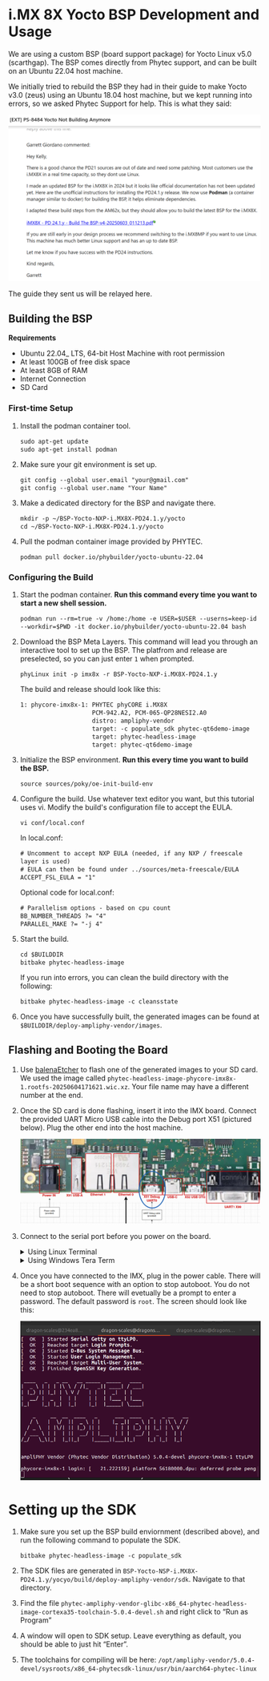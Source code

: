 # i.MX 8X Yocto BSP Development and Usage

We are using a custom BSP (board support package) for Yocto Linux v5.0 (scarthgap). The BSP comes directly from Phytec support, and can be built on an Ubuntu 22.04 host machine.

We initially tried to rebuild the BSP they had in their guide to make Yocto v3.0 (zeus) using an Ubuntu 18.04 host machine, but we kept running into errors, so we asked Phytec Support for help. This is what they said:

![Phytec Support Response](Images/phytec_support_ampliphy.png)

The guide they sent us will be relayed here.

## Building the BSP

**Requirements**

- Ubuntu 22.04_ LTS, 64-bit Host Machine with root permission
- At least 100GB of free disk space
- At least 8GB of RAM
- Internet Connection
- SD Card

### First-time Setup

1. Install the podman container tool.

    ```
    sudo apt-get update
    sudo apt-get install podman
    ```

2. Make sure your git environment is set up.

    ```
    git config --global user.email "your@gmail.com"
    git config --global user.name "Your Name"
    ```

3. Make a dedicated directory for the BSP and navigate there.

    ```
    mkdir -p ~/BSP-Yocto-NXP-i.MX8X-PD24.1.y/yocto
    cd ~/BSP-Yocto-NXP-i.MX8X-PD24.1.y/yocto
    ```

4. Pull the podman container image provided by PHYTEC.

    ```
    podman pull docker.io/phybuilder/yocto-ubuntu-22.04
    ```

### Configuring the Build

1. Start the podman container. **Run this command every time you want to start a new shell session.**

    ```
    podman run --rm=true -v /home:/home -e USER=$USER --userns=keep-id --workdir=$PWD -it docker.io/phybuilder/yocto-ubuntu-22.04 bash
    ```

2. Download the BSP Meta Layers. This command will lead you through an interactive tool to set up the BSP. The platfrom and release are preselected, so you can just enter `1` when prompted.

    ```
    phyLinux init -p imx8x -r BSP-Yocto-NXP-i.MX8X-PD24.1.y
    ```
    The build and release should look like this:
    ```
    1: phycore-imx8x-1: PHYTEC phyCORE i.MX8X
                        PCM-942.A2, PCM-065-QP28NESI2.A0
                        distro: ampliphy-vendor
                        target: -c populate_sdk phytec-qt6demo-image
                        target: phytec-headless-image
                        target: phytec-qt6demo-image
    ```

3. Initialize the BSP environment. **Run this every time you want to build the BSP.**

    ```
    source sources/poky/oe-init-build-env
    ```

4. Configure the build. Use whatever text editor you want, but this tutorial uses vi. Modify the build's configuration file to accept the EULA.

    ```
    vi conf/local.conf
    ```
    In local.conf:
    ```
    # Uncomment to accept NXP EULA (needed, if any NXP / freescale layer is used)
    # EULA can then be found under ../sources/meta-freescale/EULA
    ACCEPT_FSL_EULA = "1"
    ```
    Optional code for local.conf:
    ```
    # Parallelism options - based on cpu count
    BB_NUMBER_THREADS ?= "4"
    PARALLEL_MAKE ?= "-j 4"
    ```

5. Start the build.

    ```
    cd $BUILDDIR
    bitbake phytec-headless-image
    ```
    If you run into errors, you can clean the build directory with the following:
    ```
    bitbake phytec-headless-image -c cleansstate
    ```

6. Once you have successfully built, the generated images can be found at `$BUILDDIR/deploy-ampliphy-vendor/images`. 

## Flashing and Booting the Board

1. Use [balenaEtcher](https://etcher.balena.io/) to flash one of the generated images to your SD card. We used the image called `phytec-headless-image-phycore-imx8x-1.rootfs-20250604171621.wic.xz`. Your file name may have a different number at the end.

2. Once the SD card is done flashing, insert it into the IMX board. Connect the provided UART Micro USB cable into the Debug port X51 (pictured below). Plug the other end into the host machine.

    ![UART debug Port](Images/imx8x_uart_debug_port.png)

3. Connect to the serial port before you power on the board.

    <details>
    <summary>Using Linux Terminal</summary>

    1. Install minicom.

    ```
    sudo apt-get install minicom
    ```

    2. Check what port the IMX is using by running the following command with and without the UART Debug cable plugged into your computer. In this example, the IMX is using `/dev/ttyUSB0` and `/dev/tty/USB1`.

    ```
    ls /dev/tty*
    ```
    Before IMX is plugged in:

    ![Before](Images/tty_before_imx.png)

    After IMX is plugged in:

    ![After](Images/tty_after_imx.png)

    3. Connect to the serial ports using minicom. When minicom configuration opens, select `Serial port setup` then select `A` to change the device path to `/dev/ttyUSB0`. The IMX uses one serial port for terminal commands and another for debug. Terminal should be on USB0. Press `Enter` to save changes. Back on the configuration page, select `Exit`. You should be connected to the terminal of the IMX.

    ```
    sudo minicom -s
    ```
    
    4. Once you have connected to the IMX, plug in the power cable. There will be a short boot sequence with an option to stop autoboot. You do not need to stop autoboot. There will evetually be a prompt to enter a password. The default password is `root`.

    </details>

    <details>

    <summary>Using Windows Tera Term</summary>

    1. Do not power the board yet. Connect the UART debug cable to X51 UART0 on the board, and the USB part into your computer. 

    - There are two serial ports that are specific to the i.MX 8X. One will be the debug terminal, and the other will be the main command terminal. Each different Windows host computer will have different names for these ports, so in the next few steps the ports COM15 and COM16 are example ports from Kelly’s computer. 
    - It is a good idea to open both serial ports that appear as options in Tera Term during your first setup, so that you know which ports are which for your specific computer. 

    2. Start Tera Term (Windows computer). Select Serial COM15. Go to Setup > Serial Port. Change the speed to 115200. Press OK. 

        - COM15 is the command terminal. To see the debug terminal, follow the same steps for COM16. 
        - COM15 and 16 may be different on other computers. To be safe, set up both ports on the first boot to your device. 
        - Make sure to set them up before powering the board, or you will miss the sign in prompt. 

    3. Plug in the DC power cable to power on the board. 

    4. Sign in when prompted. Password is “root”. 

    </details>

4. Once you have connected to the IMX, plug in the power cable. There will be a short boot sequence with an option to stop autoboot. You do not need to stop autoboot. There will evetually be a prompt to enter a password. The default password is `root`. The screen should look like this:

    ![IMX Booting Ampliphy](Images/imx_booting_ampliphy.png)

# Setting up the SDK

1. Make sure you set up the BSP build enviornment (described above), and run the following command to populate the SDK.

    ```
    bitbake phytec-headless-image -c populate_sdk
    ```

2. The SDK files are generated in `BSP-Yocto-NSP-i.MX8X-PD24.1.y/yocyo/build/deploy-ampliphy-vendor/sdk`. Navigate to that directory.

3. Find the file `phytec-ampliphy-vendor-glibc-x86_64-phytec-headless-image-cortexa35-toolchain-5.0.4-devel.sh` and right click to “Run as Program”

4. A window will open to SDK setup. Leave everything as default, you should be able to just hit “Enter”.

5. The toolchains for compiling will be here: `/opt/ampliphy-vendor/5.0.4-devel/sysroots/x86_64-phytecsdk-linux/usr/bin/aarch64-phytec-linux`
